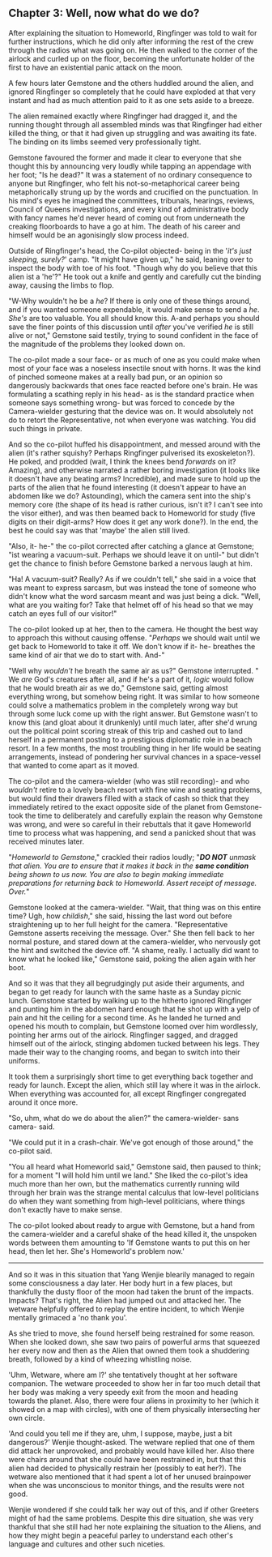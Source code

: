 ## Chapter 3: Well, now what do we do?

  After explaining the situation to Homeworld, Ringfinger was told to wait for further instructions, which he did only after informing the rest of the crew through the radios what was going on. He then walked to the corner of the airlock and curled up on the floor, becoming the unfortunate holder of the first to have an existential panic attack on the moon. 

  A few hours later Gemstone and the others huddled around the alien, and ignored Ringfinger so completely that he could have exploded at that very instant and had as much attention paid to it as one sets aside to a breeze. 

  The alien remained exactly where Ringfinger had dragged it, and the running thought through all assembled minds was that Ringfinger had either killed the thing, or that it had given up struggling and was awaiting its fate. The binding on its limbs seemed very professionally tight. 

  Gemstone favoured the former and made it clear to everyone that she thought this by announcing very loudly while tapping an appendage with her foot; "Is he dead?" It was a statement of no ordinary consequence to anyone but Ringfinger, who felt his not-so-metaphorical career being metaphorically strung up by the words and crucified on the punctuation. In his mind's eyes he imagined the committees, tribunals, hearings, reviews, Council of Queens investigations, and every kind of administrative body with fancy names he'd never heard of coming out from underneath the creaking floorboards to have a go at him. The death of his career and himself would be an agonisingly slow process indeed.

  Outside of Ringfinger's head, the Co-pilot objected- being in the '_it's just sleeping, surely?_' camp. "It might have given up," he said, leaning over to inspect the body with toe of his foot. "Though why do you believe that this alien ist a 'he'?" He took out a knife and gently and carefully cut the binding away, causing the limbs to flop.

  "W-Why wouldn't he be a _he_? If there is only one of these things around, and if you wanted someone expendable, it would make sense to send a _he_. _She's_ are too valuable. You all should know this. A-and perhaps you should save the finer points of this discussion until _after_ you've verified _he_ is still alive or not," Gemstone said testily, trying to sound confident in the face of the magnitude of the problems they looked down on. 

  The co-pilot made a sour face- or as much of one as you could make when most of your face was a noseless insectile snout with horns. It was the kind of pinched someone makes at a really bad pun, or an opinion so dangerously backwards that ones face reacted before one's brain. He was formulating a scathing reply in his head- as is the standard practice when someone says something wrong- but was forced to concede by the Camera-wielder gesturing that the device was on. It would absolutely not do to retort the Representative, not when everyone was watching. You did such things in private.

  And so the co-pilot huffed his disappointment, and messed around with the alien (it's rather squishy? Perhaps Ringfinger pulverised its exoskeleton?). He poked, and prodded (wait, I think the knees bend _forwards_ on it? Amazing), and otherwise narrated a rather boring investigation (it looks like it doesn't have any beating arms? Incredible), and made sure to hold up the parts of the alien that he found interesting (it doesn't appear to have an abdomen like we do? Astounding), which the camera sent into the ship's memory core (the shape of its head is rather curious, isn't it? I can't see into the visor either), and was then beamed back to Homeworld for study (five digits on their digit-arms? How does it get any work done?). In the end, the best he could say was that 'maybe' the alien still lived. 

  "Also, it- he-" the co-pilot corrected after catching a glance at Gemstone; "ist wearing a vacuum-suit. Perhaps we should leave it on until-" but didn't get the chance to finish before Gemstone barked a nervous laugh at him.

  "Ha! A vacuum-suit? Really? As if we couldn't tell," she said in a voice that was meant to express sarcasm, but was instead the tone of someone who didn't know what the word sarcasm meant and was just being a dick. "Well, what are you waiting for? Take that helmet off of his head so that we may catch an eyes full of our visitor!"

  The co-pilot looked up at her, then to the camera. He thought the best way to approach this without causing offense. "_Perhaps_ we should wait until we get back to Homeworld to take it off. We don't know if it- he- breathes the same kind of air that we do to start with. And-" 

  "Well why _wouldn't_ he breath the same air as us?" Gemstone interrupted. " We _are_ God's creatures after all, and if he's a part of it, _logic_ would follow that he would breath air as we do," Gemstone said, getting almost everything wrong, but somehow being right. It was similar to how someone could solve a mathematics problem in the completely wrong way but through some luck come up with the right answer. But Gemstone wasn't to know this (and gloat about it drunkenly) until much later, after she'd wrung out the political point scoring streak of this trip and cashed out to land herself in a permanent posting to a prestigious diplomatic role in a beach resort. In a few months, the most troubling thing in her life would be seating arrangements, instead of pondering her survival chances in a space-vessel that wanted to come apart as it moved.

  The co-pilot and the camera-wielder (who was still recording)- and who _wouldn't_ retire to a lovely beach resort with fine wine and seating problems, but would find their drawers filled with a stack of cash so thick that they immediately retired to the exact opposite side of the planet from Gemstone- took the time to deliberately and carefully explain the reason why Gemstone was wrong, and were so careful in their rebuttals that it gave Homeworld time to process what was happening, and send a panicked shout that was received minutes later.

  "_Homeworld to Gemstone_," crackled their radios loudly; "_**DO NOT** unmask that alien. You are to ensure that it makes it back in the **same condition** being shown to us now. You are also to begin making immediate preparations for returning back to Homeworld. Assert receipt of message. Over._"

  Gemstone looked at the camera-wielder. "Wait, that thing was on this entire time? Ugh, how _childish_," she said, hissing the last word out before straightening up to her full height for the camera. "Representative Gemstone asserts receiving the message. Over." She then fell back to her normal posture, and stared down at the camera-wielder, who nervously got the hint and switched the device off. "A shame, really. I actually did want to know what he looked like," Gemstone said, poking the alien again with her boot.

  And so it was that they all begrudgingly put aside their arguments, and began to get ready for launch with the same haste as a Sunday picnic lunch. Gemstone started by walking up to the hitherto ignored Ringfinger and punting him in the abdomen hard enough that he shot up with a yelp of pain and hit the ceiling for a second time. As he landed he turned and opened his mouth to complain, but Gemstone loomed over him wordlessly, pointing her arms out of the airlock. Ringfinger sagged, and dragged himself out of the airlock, stinging abdomen tucked between his legs. They made their way to the changing rooms, and began to switch into their uniforms.

  It took them a surprisingly short time to get everything back together and ready for launch. Except the alien, which still lay where it was in the airlock. When everything was accounted for, all except Ringfinger congregated around it once more.

  "So, uhm, what do we do about the alien?" the camera-wielder- sans camera- said.

  "We could put it in a crash-chair. We've got enough of those around," the co-pilot said.

  "You all heard what Homeworld said," Gemstone said, then paused to think; for a moment "I will hold him until we land." She liked the co-pilot's idea much more than her own, but the mathematics currently running wild through her brain was the strange mental calculus that low-level politicians do when they want something from high-level politicians, where things don't exactly have to make sense.

  The co-pilot looked about ready to argue with Gemstone, but a hand from the camera-wielder and a careful shake of the head killed it, the unspoken words between them amounting to 'If Gemstone wants to put this on her head, then let her. She's Homeworld's problem now.'

  ---

  And so it was in this situation that Yang Wenjie blearily managed to regain some consciousness a day later. Her body hurt in a few places, but thankfully the dusty floor of the moon had taken the brunt of the impacts. Impacts? That's right, the Alien had jumped out and attacked her. The wetware helpfully offered to replay the entire incident, to which Wenjie mentally grimaced a 'no thank you'.

  As she tried to move, she found herself being restrained for some reason. When she looked down, she saw two pairs of powerful arms that squeezed her every now and then as the Alien that owned them took a shuddering breath, followed by a kind of wheezing whistling noise.

  'Uhm, Wetware, where am I?' she tentatively thought at her software companion. The wetware proceeded to show her in far too much detail that her body was making a very speedy exit from the moon and heading towards the planet. Also, there were four aliens in proximity to her (which it showed on a map with circles), with one of them physically intersecting her own circle.

  'And could you tell me if they are, uhm, I suppose, maybe, just a bit dangerous?' Wenjie thought-asked. The wetware replied that one of them did attack her unprovoked, and probably would have killed her. Also there were chairs around that she could have been restrained in, but that this alien had decided to physically restrain her (possibly to eat her?). The wetware also mentioned that it had spent a lot of her unused brainpower when she was unconscious to monitor things, and the results were not good.

  Wenjie wondered if she could talk her way out of this, and if other Greeters might of had the same problems. Despite this dire situation, she was very thankful that she still had her note explaining the situation to the Aliens, and how they might begin a peaceful parley to understand each other's language and cultures and other such niceties.
